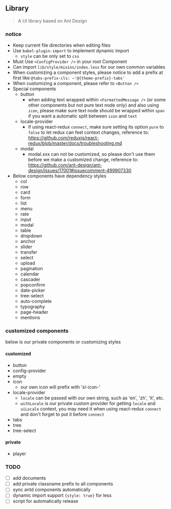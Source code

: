 ## Library

> A UI library based on Ant Design


### notice

- Keep current file directories when editing files
- Use `babel-plugin-import` to implement dynamic import
    - `style` can be only set to `css`
- Must Use `<ConfigProvider />` in your root Component
- Can import `lib/style/mixins/index.less` for our own common variables
- When customizing a component styles, please notice to add a prefix at first like `@tabs-prefix-cls: ~'@{theme-prefix}-tabs'`
- When customizing a component, please refer to `<Button />`
- Special components
    - button
        - when adding text wrapped within `<FormattedMessage />` (or some other components but not pure text node only)
         and also using `icon`, please make sure text node should be wrapped within `span` if you want a automatic split
          between `icon` and `text`
    - locale-provider
        - if using react-redux `connect`, make sure setting its option `pure` to `false` to let redux can feel context
         changes, reference to: https://github.com/reduxjs/react-redux/blob/master/docs/troubleshooting.md
    - modal
        - modal.xxx can not be customized, so please don't use them before we make a customized change, reference to:
         https://github.com/ant-design/ant-design/issues/17001#issuecomment-499907330
- Below components have dependency styles
    - col
    - row
    - card
    - form
    - list
    - menu
    - rate
    - input
    - modal
    - table
    - dropdown
    - anchor
    - slider
    - transfer
    - select
    - upload
    - pagination
    - calendar
    - cascader
    - popconfirm
    - date-picker
    - tree-select
    - auto-complete
    - typography
    - page-header
    - mentions


### customized components

below is our private components or customizing styles

#### customized

- button
- config-provider
- empty
- icon
    - our own icon will prefix with 'sl-icon-'
- locale-provider
    - `locale` can be passed with our own string, such as 'en', 'zh', 'it', etc.
    - `withLocale` is our private custom provider for getting `locale` and `uiLocale` context, you may need it when using
     react-redux `connect` and don't forget to put it before `connect`
- tabs
- tree
- tree-select

#### private

- player


### TODO
- [ ] add documents
- [ ] add private classname prefix to all components
- [ ] sync antd components automatically
- [ ] dynamic import support `{style: true}` for less
- [ ] script for automatically release
